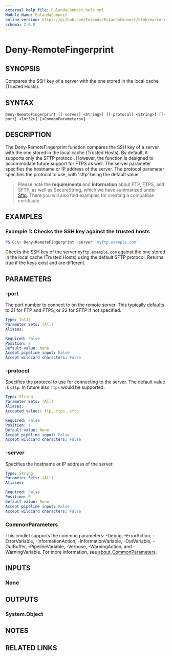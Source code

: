 ```yaml
---
external help file: EulandaConnect-help.xml
Module Name: EulandaConnect
online version: https://github.com/Eulanda/EulandaConnect/blob/master/docs/Deny-RemoteFingerprint.md
schema: 2.0.0
---
```


# Deny-RemoteFingerprint

## SYNOPSIS
Compares the SSH key of a server with the one stored in the local cache (Trusted Hosts).

## SYNTAX

```
Deny-RemoteFingerprint [[-server] <String>] [[-protocol] <String>] [[-port] <Int32>] [<CommonParameters>]
```

## DESCRIPTION
The Deny-RemoteFingerprint function compares the SSH key of a server with the one stored in the local cache (Trusted Hosts). By default, it supports only the SFTP protocol. However, the function is designed to accommodate future support for FTPS as well. The server parameter specifies the hostname or IP address of the server. The protocol parameter specifies the protocol to use, with 'sftp' being the default value.

> Please note the **requirements** and **information** about FTP, FTPS, and SFTP, as well as SecureString, which we have summarized under [Sftp](../appendix/Sftp.md). There you will also find examples for creating a compatible certificate.

## EXAMPLES

### Example 1: Checks the SSH key against the trusted hosts
```powershell
PS C:\> Deny-RemoteFingerprint -server 'myftp.example.com'
```

Checks the SSH key of the server `myftp.example.com` against the one stored in the local cache (Trusted Hosts) using the default SFTP protocol. Returns true if the keys exist and are different.

## PARAMETERS

### -port
The port number to connect to on the remote server. This typically defaults to 21 for FTP and FTPS, or 22 for SFTP if not specified.

```yaml
Type: Int32
Parameter Sets: (All)
Aliases:

Required: False
Position: 2
Default value: None
Accept pipeline input: False
Accept wildcard characters: False
```

### -protocol
Specifies the protocol to use for connecting to the server. The default value is `sftp`. In future also `ftps` would be supported.

```yaml
Type: String
Parameter Sets: (All)
Aliases:
Accepted values: ftp, ftps, sftp

Required: False
Position: 1
Default value: None
Accept pipeline input: False
Accept wildcard characters: False
```

### -server
Specifies the hostname or IP address of the server.

```yaml
Type: String
Parameter Sets: (All)
Aliases:

Required: False
Position: 0
Default value: None
Accept pipeline input: False
Accept wildcard characters: False
```

### CommonParameters
This cmdlet supports the common parameters: -Debug, -ErrorAction, -ErrorVariable, -InformationAction, -InformationVariable, -OutVariable, -OutBuffer, -PipelineVariable, -Verbose, -WarningAction, and -WarningVariable. For more information, see [about_CommonParameters](http://go.microsoft.com/fwlink/?LinkID=113216).

## INPUTS

### None

## OUTPUTS

### System.Object
## NOTES

## RELATED LINKS
